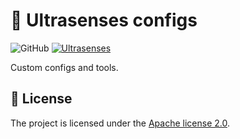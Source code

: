 # 🔱 Ultrasenses configs
![GitHub](https://img.shields.io/github/license/ultrasenses/ultrasenses-utils?style=flat-square)
[![Ultrasenses](https://img.shields.io/badge/ultrasenses-utils-green?style=flat-square&logo=typescript)](https://github.com/ultrasenses)

Custom configs and tools.

## 📄 License
The project is licensed under the [Apache license 2.0](https://github.com/ultrasenses/ultrasenses-utils/blob/main/LICENSE).